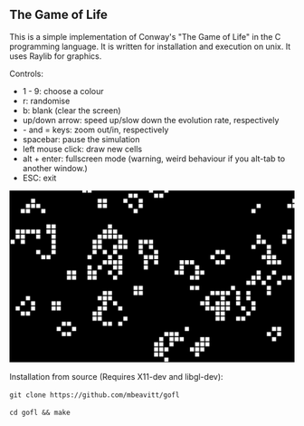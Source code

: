 ## The Game of Life

This is a simple implementation of Conway's "The Game of Life" in the C programming language.
It is written for installation and execution on unix.
It uses Raylib for graphics.

Controls:
- 1 - 9: choose a colour
- r: randomise
- b: blank (clear the screen)
- up/down arrow: speed up/slow down the evolution rate, respectively
- \- and = keys: zoom out/in, respectively
- spacebar: pause the simulation
- left mouse click: draw new cells
- alt + enter: fullscreen mode (warning, weird behaviour if you alt-tab to another window.)
- ESC: exit

![the game running](https://github.com/mbeavitt/gofl/blob/main/assets/game_running.png?raw=true)


Installation from source (Requires X11-dev and libgl-dev):

`git clone https://github.com/mbeavitt/gofl`

`cd gofl && make`
